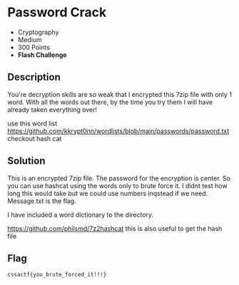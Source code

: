 # Password Crack
- Cryptography
- Medium
- 300 Points
- **Flash Challenge**

## Description

You're decryption skills are so weak that I encrypted this 7zip file with only 1 word. With all
the words out there, by the time you try them I will have already taken everything over!

use this word list https://github.com/kkrypt0nn/wordlists/blob/main/passwords/password.txt
checkout hash cat

## Solution

This is an encrypted 7zip file. The password for the encryption is center. So you can use hashcat using the words only to brute force it. I didnt test how long this would take but we could use numbers inqstead if we need. Message.txt is the flag.

I have included a word dictionary to the directory.

https://github.com/philsmd/7z2hashcat this is also useful to get the hash file

## Flag

`cssactf{you_brute_forced_it!!!}`

